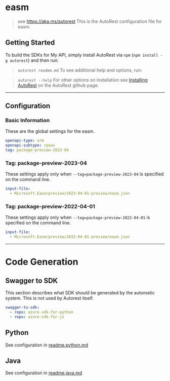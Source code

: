 # easm

> see https://aka.ms/autorest
This is the AutoRest configuration file for easm.

## Getting Started

To build the SDKs for My API, simply install AutoRest via `npm` (`npm install -g autorest`) and then run:

> `autorest readme.md`
To see additional help and options, run:

> `autorest --help`
For other options on installation see [Installing AutoRest](https://aka.ms/autorest/install) on the AutoRest github page.

---

## Configuration

### Basic Information

These are the global settings for the easm.

``` yaml
openapi-type: arm
openapi-subtype: rpaas
tag: package-preview-2023-04
```


### Tag: package-preview-2023-04

These settings apply only when `--tag=package-preview-2023-04` is specified on the command line.

```yaml $(tag) == 'package-preview-2023-04'
input-file:
  - Microsoft.Easm/preview/2023-04-01-preview/easm.json
```
### Tag: package-preview-2022-04-01

These settings apply only when `--tag=package-preview-2022-04-01` is specified on the command line.

``` yaml $(tag) == 'package-preview-2022-04-01'
input-file:
  - Microsoft.Easm/preview/2022-04-01-preview/easm.json
```

---

# Code Generation

## Swagger to SDK

This section describes what SDK should be generated by the automatic system.
This is not used by Autorest itself.

``` yaml $(swagger-to-sdk)
swagger-to-sdk:
  - repo: azure-sdk-for-python
  - repo: azure-sdk-for-js
```

## Python

See configuration in [readme.python.md](./readme.python.md)

## Java

See configuration in [readme.java.md](./readme.java.md)
